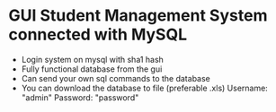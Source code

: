 # GUI Student Management System connected with MySQL
- Login system on mysql with sha1 hash
- Fully functional database from the gui
- Can send your own sql commands to the database
- You can download the database to file (preferable .xls)
Username: "admin"
Password: "password"
